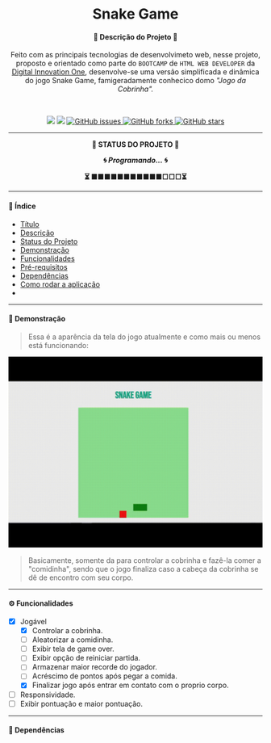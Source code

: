 <h1 align="center" id="Titulo"> Snake Game </h1>

<h4 align="center" id="Descricao"> 🧾 Descrição do Projeto 📜</h4>
<p align="center">Feito com as principais tecnologias de desenvolvimeto web, nesse projeto, proposto e orientado como parte do <code>BOOTCAMP</code> de <code>HTML WEB DEVELOPER</code> da <a href="https://digitalinnovation.one"> Digital Innovation One</a>, desenvolve-se uma versão simplificada e dinâmica do jogo Snake Game, famigeradamente conhecico domo <i>"Jogo da Cobrinha".</i></p>
<br>
<p align="center">
  <img src="https://img.shields.io/static/v1?label=Progresso&message=30%&color=150216&style=for-the-badge&labelColor=663a68">
  <img src="https://img.shields.io/static/v1?label=NPM&message=v0.0.1&color=3e2f4c&style=for-the-badge&logo=git&logoColor=3e2f4c&labelColor=9a8ba8">
  <a href="https://github.com/RodrigoMoreiraDaSilva/Jogo-Da-Cobrinha/issues">
    <img alt="GitHub issues" src="https://img.shields.io/github/issues/RodrigoMoreiraDaSilva/Jogo-Da-Cobrinha?style=for-the-badge&color=b70c84&labelColor=c16aa3">
  </a>
  <a href="https://github.com/RodrigoMoreiraDaSilva/Jogo-Da-Cobrinha/network">
    <img alt="GitHub forks" src="https://img.shields.io/github/forks/RodrigoMoreiraDaSilva/Jogo-Da-Cobrinha?style=for-the-badge&color=141296&labelColor=5151cc">
  </a>
  <a href="https://github.com/RodrigoMoreiraDaSilva/Jogo-Da-Cobrinha/stargazers">
    <img alt="GitHub stars" src="https://img.shields.io/github/stars/RodrigoMoreiraDaSilva/Jogo-Da-Cobrinha?style=for-the-badge&labelColor=945dd3&color=7214e5">
  </a>
</p>

****

<p align="center"><b id="Status">🚀 STATUS DO PROJETO 🚀</b> </p>
<p align="center"> <b>🌀 <i>Programando...</i> 🌀 </b> </p>
<p align="center"> <b>⏳ ■■■■■■■■■■■□□□⏳</b> </p>

****

#### 📰 Índice


- [Título](#Titulo)
- [Descrição](#Descricao)
- [Status do Projeto](#Status)
- [Demonstração](#Titulo)
- [Funcionalidades]()
- [Pré-requisitos](#Pre-Requisitos)
- [Dependências]()
- [Como rodar a aplicação]()
- 

****

#### 🎥 Demonstração

> Essa é a aparência da tela do jogo atualmente e como mais ou menos está funcionando: 

![Imagem demonstrativa do jogo](./img/Screenshots/Gravação-De-Tela-Snake-Game.gif)

> Basicamente, somente da para controlar a cobrinha e fazê-la comer a "comidinha", sendo que o jogo finaliza caso a cabeça da cobrinha se dê de encontro com seu corpo.

****

#### ⚙️ Funcionalidades

- [x] Jogável
  - [x] Controlar a cobrinha.
  - [ ] Aleatorizar a comidinha.  
  - [ ] Exibir tela de game over.
  - [ ] Exibir opção de reiniciar partida.
  - [ ] Armazenar maior recorde do jogador.
  - [ ] Acréscimo de pontos após pegar a comida.
  - [x] Finalizar jogo após entrar em contato com o proprio corpo.
- [ ] Responsividade. 
- [ ] Exibir pontuação e maior pontuação.

****

#### 🔌 Dependências